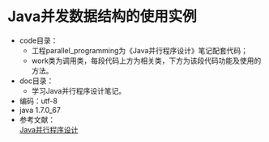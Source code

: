# Java并发数据结构的使用实例
* code目录：<br>
  * 工程parallel_programming为《Java并行程序设计》笔记配套代码；<br>
  * work类为调用类，每段代码上方为相关类，下方为该段代码功能及使用的方法。<br>
* doc目录：<br>
  * 学习Java并行程序设计笔记。<br>
* 编码：utf-8<br>
* java 1.7.0_67<br>
* 参考文献：<br>
[Java并行程序设计](http://baike.baidu.com/item/Java%E5%B9%B6%E8%A1%8C%E7%A8%8B%E5%BA%8F%E8%AE%BE%E8%AE%A1)<br>
